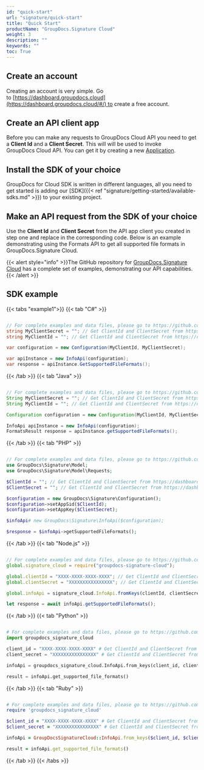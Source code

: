 ```yaml
---
id: "quick-start"
url: "signature/quick-start"
title: "Quick Start"
productName: "GroupDocs.Signature Cloud"
weight: 3
description: ""
keywords: ""
toc: True
---
```


## Create an account

Creating an account is very simple. Go to [https://dashboard.groupdocs.cloud](https://dashboard.groupdocs.cloud/#/) to create a free account.

## Create an API client app

Before you can make any requests to GroupDocs Cloud API you need to get a **Client Id** and a **Client Secret**.
This will will be used to invoke GroupDocs Cloud API. You can get it by creating a new [Application](https://dashboard.groupdocs.cloud/applications).

## Install the SDK of your choice

GroupDocs for Cloud SDK is written in different languages, all you need to get started is adding our [SDK]({{< ref "signature/getting-started/available-sdks.md" >}}) to your existing project.

## Make an API request from the SDK of your choice

Use the **Client Id** and **Client Secret** from the API app client you created in step one and replace in the corresponding code.
Below is an example demonstrating using the Formats API to get all supported file formats in GroupDocs.Signature Cloud.

{{< alert style="info" >}}The GitHub repository for [GroupDocs.Signature Cloud](https://github.com/groupdocs-signature-cloud) has a complete set of examples, demonstrating our API capabilities.{{< /alert >}}

## SDK example

{{< tabs "example1">}} {{< tab "C#" >}}

```csharp

// For complete examples and data files, please go to https://github.com/groupdocs-signature-cloud/groupdocs-signature-cloud-dotnet-samples
string MyClientSecret = ""; // Get ClientId and ClientSecret from https://dashboard.groupdocs.cloud
string MyClientId = ""; // Get ClientId and ClientSecret from https://dashboard.groupdocs.cloud

var configuration = new Configuration(MyClientId, MyClientSecret);

var apiInstance = new InfoApi(configuration);
var response = apiInstance.GetSupportedFileFormats();

```

{{< /tab >}} {{< tab "Java" >}}

```java

// For complete examples and data files, please go to https://github.com/groupdocs-signature-cloud/groupdocs-signature-cloud-java-samples
String MyClientSecret = ""; // Get ClientId and ClientSecret from https://dashboard.groupdocs.cloud
String MyClientId = ""; // Get ClientId and ClientSecret from https://dashboard.groupdocs.cloud

Configuration configuration = new Configuration(MyClientId, MyClientSecret);

InfoApi apiInstance = new InfoApi(configuration);
FormatsResult response = apiInstance.getSupportedFileFormats();

```

{{< /tab >}} {{< tab "PHP" >}}

```php

// For complete examples and data files, please go to https://github.com/groupdocs-signature-cloud/groupdocs-signature-cloud-php-samples
use GroupDocs\Signature\Model;
use GroupDocs\Signature\Model\Requests;

$ClientId = ""; // Get ClientId and ClientSecret from https://dashboard.groupdocs.cloud
$ClientSecret = ""; // Get ClientId and ClientSecret from https://dashboard.groupdocs.cloud

$configuration = new GroupDocs\Signature\Configuration();
$configuration->setAppSid($ClientId);
$configuration->setAppKey($ClientSecret);

$infoApi# new GroupDocs\Signature\InfoApi($configuration);

$response = $infoApi->getSupportedFileFormats();

```

{{< /tab >}} {{< tab "Node.js" >}}

```javascript

// For complete examples and data files, please go to https://github.com/groupdocs-signature-cloud/groupdocs-signature-cloud-node-samples
global.signature_cloud = require("groupdocs-signature-cloud");

global.clientId = "XXXX-XXXX-XXXX-XXXX"; // Get ClientId and ClientSecret from https://dashboard.groupdocs.cloud
global.clientSecret = "XXXXXXXXXXXXXXXX"; // Get ClientId and ClientSecret from https://dashboard.groupdocs.cloud

global.infoApi = signature_cloud.InfoApi.fromKeys(clientId, clientSecret);

let response = await infoApi.getSupportedFileFormats();

```

{{< /tab >}} {{< tab "Python" >}}

```python

# For complete examples and data files, please go to https://github.com/groupdocs-signature_cloud-cloud/groupdocs-signature_cloud-cloud-python-samples
import groupdocs_signature_cloud

client_id = "XXXX-XXXX-XXXX-XXXX" # Get ClientId and ClientSecret from https://dashboard.groupdocs.cloud
client_secret = "XXXXXXXXXXXXXXXX" # Get ClientId and ClientSecret from https://dashboard.groupdocs.cloud

infoApi = groupdocs_signature_cloud.InfoApi.from_keys(client_id, client_secret)

result = infoApi.get_supported_file_formats()

```

{{< /tab >}} {{< tab "Ruby" >}}

```ruby

# For complete examples and data files, please go to https://github.com/groupdocs-signature-cloud/groupdocs-signature-cloud-ruby-samples
require 'groupdocs_signature_cloud'

$client_id = "XXXX-XXXX-XXXX-XXXX" # Get ClientId and ClientSecret from https://dashboard.groupdocs.cloud
$client_secret = "XXXXXXXXXXXXXXXX" # Get ClientId and ClientSecret from https://dashboard.groupdocs.cloud

infoApi = GroupDocsSignatureCloud::InfoApi.from_keys($client_id, $client_secret)

result = infoApi.get_supported_file_formats()

```

{{< /tab >}} {{< /tabs >}}
